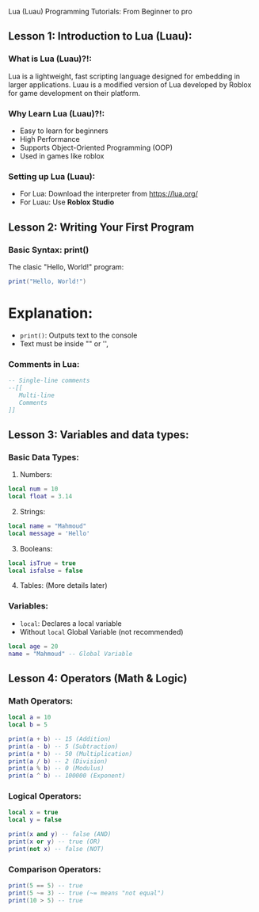 Lua (Luau) Programming Tutorials: From Beginner to pro
## Lesson 1: Introduction to Lua (Luau):
### What is Lua (Luau)?!:
Lua is a lightweight, fast scripting language designed for embedding in larger applications. Luau is a modified version of Lua developed by Roblox for game development on their platform.  

### Why Learn Lua (Luau)?!:
- Easy to learn for beginners
- High Performance 
- Supports Object-Oriented Programming (OOP)
- Used in games like roblox

### Setting up Lua (Luau):
- For Lua: Download the interpreter from https://lua.org/
- For Luau: Use **Roblox Studio**

## Lesson 2: Writing Your First Program
### Basic Syntax: print()
The clasic "Hello, World!" program:
```lua
print("Hello, World!")
```

# Explanation:
- `print()`: Outputs text to the console
- Text must be inside "" or '',

### Comments in Lua:
```lua
-- Single-line comments
--[[
   Multi-line
   Comments
]]
```

## Lesson 3: Variables and data types:
### Basic Data Types:

1. Numbers:
```lua
local num = 10
local float = 3.14
```

2. Strings:
```lua
local name = "Mahmoud"
local message = 'Hello'
```

3. Booleans:
```lua
local isTrue = true
local isfalse = false
```

4. Tables: (More details later)

### Variables:
- `local`: Declares a local variable
- Without `local` Global Variable (not recommended)
```lua 
local age = 20
name = "Mahmoud" -- Global Variable
```

## Lesson 4: Operators (Math & Logic)
### Math Operators:
```lua
local a = 10
local b = 5

print(a + b) -- 15 (Addition)
print(a - b) -- 5 (Subtraction)
print(a * b) -- 50 (Multiplication)
print(a / b) -- 2 (Division)
print(a % b) -- 0 (Modulus)
print(a ^ b) -- 100000 (Exponent)
```

### Logical Operators:
```lua
local x = true
local y = false

print(x and y) -- false (AND)
print(x or y) -- true (OR)
print(not x) -- false (NOT)
```

### Comparison Operators:
```lua
print(5 == 5) -- true
print(5 ~= 3) -- true (~= means "not equal")
print(10 > 5) -- true
